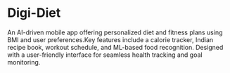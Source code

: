 # Digi-Diet
An AI-driven mobile app offering  personalized diet and fitness plans using BMI and user  preferences.Key features include a calorie tracker, Indian  recipe book, workout schedule, and ML-based food  recognition. Designed with a user-friendly interface for  seamless health tracking and goal monitoring.
